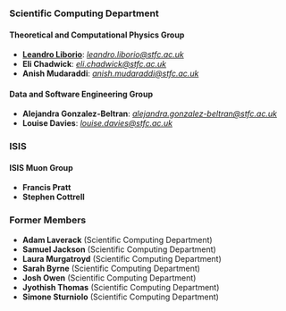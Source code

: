 ### Scientific Computing Department

#### Theoretical and Computational Physics Group

* **[Leandro Liborio](https://leandro-liborio.github.io/)**: *[leandro.liborio@stfc.ac.uk](mailto:leandro.liborio@stfc.ac.uk)*
* **Eli Chadwick**: *[eli.chadwick@stfc.ac.uk](mailto:eli.chadwick@stfc.ac.uk)* 
* **Anish Mudaraddi**: *[anish.mudaraddi@stfc.ac.uk](mailto:anish.mudaraddi@stfc.ac.uk)* 

#### Data and Software Engineering Group

* **Alejandra Gonzalez-Beltran**: *[alejandra.gonzalez-beltran@stfc.ac.uk](mailto:alejandra.gonzalez-beltran@stfc.ac.uk)*
* **Louise Davies**: *[louise.davies@stfc.ac.uk](mailto:louise.davies@stfc.ac.uk)* 

### ISIS

#### ISIS Muon Group

* **Francis Pratt**
* **Stephen Cottrell**

### Former Members

* **Adam Laverack**  (Scientific Computing Department)
* **Samuel Jackson** (Scientific Computing Department)
* **Laura Murgatroyd** (Scientific Computing Department)
* **Sarah Byrne** (Scientific Computing Department)
* **Josh Owen** (Scientific Computing Department)
* **Jyothish Thomas** (Scientific Computing Department)
* **Simone Sturniolo** (Scientific Computing Department)

